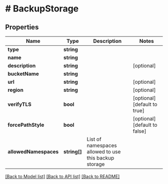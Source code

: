 # # BackupStorage

## Properties

Name | Type | Description | Notes
------------ | ------------- | ------------- | -------------
**type** | **string** |  |
**name** | **string** |  |
**description** | **string** |  | [optional]
**bucketName** | **string** |  |
**url** | **string** |  | [optional]
**region** | **string** |  | [optional]
**verifyTLS** | **bool** |  | [optional] [default to true]
**forcePathStyle** | **bool** |  | [optional] [default to false]
**allowedNamespaces** | **string[]** | List of namespaces allowed to use this backup storage |

[[Back to Model list]](../../README.md#models) [[Back to API list]](../../README.md#endpoints) [[Back to README]](../../README.md)
